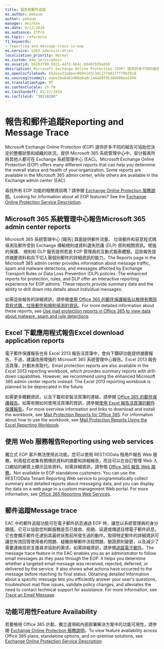```yaml
---
title: 報告和郵件追蹤
ms.author: pebaum
author: pebaum
manager: mnirkhe
ms.date: 6/13/2018
ms.audience: ITPro
ms.topic: reference
f1_keywords:
- reporting-and-message-trace-in-eop
ms.service: o365-administration
localization_priority: Normal
ms.custom: Adm_ServiceDesc
ms.assetid: b9263f99-5921-44fd-bb4c-0d487b59a656
description: Microsoft Exchange Online Protection (EOP) 提供許多不同的報告可協助您決定的整體狀態和組織的狀況。提供 Microsoft 365 系統管理中心中，部分報表所時其他人都可在 Exchange 系統管理中心 (EAC)。
ms.openlocfilehash: b52e1e33a8eec0694143c3dc277481fff79bf918
ms.sourcegitcommit: 4abe1be8a63406e8a8c1a4a69f95386906ea1499
ms.translationtype: MT
ms.contentlocale: zh-TW
ms.lasthandoff: 02/22/2019
ms.locfileid: "30210206"
---
```

# <a name="reporting-and-message-trace"></a><span data-ttu-id="40760-104">報告和郵件追蹤</span><span class="sxs-lookup"><span data-stu-id="40760-104">Reporting and Message Trace</span></span>

<span data-ttu-id="40760-p102">Microsoft Exchange Online Protection (EOP) 提供許多不同的報告可協助您決定的整體狀態和組織的狀況。提供 Microsoft 365 系統管理中心中，部分報表所時其他人都可在 Exchange 系統管理中心 (EAC)。</span><span class="sxs-lookup"><span data-stu-id="40760-p102">Microsoft Exchange Online Protection (EOP) offers many different reports that can help you determine the overall status and health of your organization. Some reports are available in the Microsoft 365 admin center, while others are available in the Exchange admin center (EAC).</span></span>
  
<span data-ttu-id="40760-p103">尋找所有 EOP 功能的相關資訊嗎？請參閱 [Exchange Online Protection 服務說明](exchange-online-protection-service-description.md)。</span><span class="sxs-lookup"><span data-stu-id="40760-p103">Looking for information about all EOP features? See the [Exchange Online Protection Service Description](exchange-online-protection-service-description.md).</span></span>
  
## <a name="microsoft-365-admin-center-reports"></a><span data-ttu-id="40760-109">Microsoft 365 系統管理中心報告</span><span class="sxs-lookup"><span data-stu-id="40760-109">Microsoft 365 admin center reports</span></span>
<span data-ttu-id="40760-110"><a name="BKMK_office365admincenterreports"> </a></span><span class="sxs-lookup"><span data-stu-id="40760-110"></span></span>

<span data-ttu-id="40760-p104">Microsoft 365 系統管理中心 [報告] 頁面提供郵件流量、 垃圾郵件和惡意程式碼偵測及郵件受到 Exchange 傳輸規則或資料遺失防護 (DLP) 原則相關資訊。增強的保護、 規則和 DLP 報告提供若是 EOP 管理員的互動式報表體驗。這些報告提供摘要資料和向下切入需個別郵件的詳細資訊的能力。</span><span class="sxs-lookup"><span data-stu-id="40760-p104">The Reports page in the Microsoft 365 admin center provides information about message traffic, spam and malware detections, and messages affected by Exchange Transport Rules or Data Loss Prevention (DLP) policies. The enhanced reports for protection, rules, and DLP offer an interactive reporting experience for EOP admins. These reports provide summary data and the ability to drill down into details about individual messages.</span></span>
  
<span data-ttu-id="40760-114">如需這些報告的詳細資訊，請參閱[使用 Office 365 的郵件保護報告以檢視有關惡意程式碼、垃圾郵件和規則偵測的資訊](https://go.microsoft.com/fwlink/p/?LinkID=401102)。</span><span class="sxs-lookup"><span data-stu-id="40760-114">For more detailed information about these reports, see [Use mail protection reports in Office 365 to view data about malware, spam and rule detections](https://go.microsoft.com/fwlink/p/?LinkID=401102).</span></span>
  
## <a name="excel-download-application-reports"></a><span data-ttu-id="40760-115">Excel 下載應用程式報告</span><span class="sxs-lookup"><span data-stu-id="40760-115">Excel download application reports</span></span>
<span data-ttu-id="40760-116"><a name="BKMK_exceldownloadapplicationreports"> </a></span><span class="sxs-lookup"><span data-stu-id="40760-116"></span></span>

<span data-ttu-id="40760-p105">電子郵件保護報告也有 Excel 2013 報告活頁簿中，會向下鑽研功能提供摘要報告。不過，建議改用增強的 Microsoft 365 系統管理中心報告。Excel 2013 報告活頁簿，計劃未來取代。</span><span class="sxs-lookup"><span data-stu-id="40760-p105">Email protection reports are also available in the Excel 2013 reporting workbook, which provides summary reports with drill-down capabilities. However, we recommend using the enhanced Microsoft 365 admin center reports instead. The Excel 2013 reporting workbook is planned to be deprecated in the future.</span></span> 
  
<span data-ttu-id="40760-p106">如需更多概觀資訊，以及下載和安裝活頁簿的連結，請參閱 [Office 365 的郵件保護報告](https://go.microsoft.com/fwlink/p/?LinkId=271776)。如需有關如何使用活頁簿的資訊，請參閱[使用 Excel 報告活頁簿的郵件保護報告](https://go.microsoft.com/fwlink/p/?LinkId=285211)。</span><span class="sxs-lookup"><span data-stu-id="40760-p106">For more overview information and links to download and install the workbook, see [Mail Protection Reports for Office 365](https://go.microsoft.com/fwlink/p/?LinkId=271776). For information about how to use the workbook, see [Mail Protection Reports Using the Excel Reporting Workbook](https://go.microsoft.com/fwlink/p/?LinkId=285211).</span></span>
  
## <a name="reporting-using-web-services"></a><span data-ttu-id="40760-122">使用 Web 服務報告</span><span class="sxs-lookup"><span data-stu-id="40760-122">Reporting using web services</span></span>
<span data-ttu-id="40760-123"><a name="BKMK_reportingusingwebservices"> </a></span><span class="sxs-lookup"><span data-stu-id="40760-123"></span></span>

<span data-ttu-id="40760-p107">獨立式 EOP 客戶無法使用此功能。您可以使用 REST/OData 租用戶報告 Web 服務，利用程式收集有關傳訊資料的摘要和詳細報告，而且可以在自訂管理 Web 入口網站的網頁上顯示這些資料。如需詳細資訊，請參閱 [Office 365 報告 Web 服務](https://go.microsoft.com/fwlink/?LinkId=279926)。</span><span class="sxs-lookup"><span data-stu-id="40760-p107">Not available to EOP standalone customers. You can use the REST/OData Tenant Reporting Web service to programmatically collect summary and detailed reports about messaging data, and you can display the data on a web page in a custom management Web portal. For more information, see [Office 365 Reporting Web Services](https://go.microsoft.com/fwlink/?LinkId=279926).</span></span>
  
## <a name="message-trace"></a><span data-ttu-id="40760-127">郵件追蹤</span><span class="sxs-lookup"><span data-stu-id="40760-127">Message trace</span></span>
<span data-ttu-id="40760-128"><a name="BKMK_messagetrace"> </a></span><span class="sxs-lookup"><span data-stu-id="40760-128"></span></span>

<span data-ttu-id="40760-p108">EAC 中的郵件追蹤功能可在電子郵件訊息通過 EOP 時，讓您以系統管理員的身分跟隨。它可以協助您判斷服務是否已接收、拒絕、延遲或傳遞目標電子郵件訊息。它也會顯示郵件在達到其最終狀態前所發生過的動作。取得特定郵件的詳細資訊可讓您有效回答使用者的問題、疑難排解郵件流程問題、驗證原則變更，以及減少了需要連絡技術支援尋求協助的需求。如需詳細資訊，請參閱[追蹤電子郵件](https://go.microsoft.com/fwlink/p/?LinkID=282262)。</span><span class="sxs-lookup"><span data-stu-id="40760-p108">The message trace feature in the EAC enables you as an administrator to follow email messages as they pass through the EOP. It helps you determine whether a targeted email message was received, rejected, deferred, or delivered by the service. It also shows what actions have occurred to the message before reaching its final status. Obtaining detailed information about a specific message lets you efficiently answer your user's questions, troubleshoot mail flow issues, validate policy changes, and alleviates the need to contact technical support for assistance. For more information, see [Trace an Email Message](https://go.microsoft.com/fwlink/p/?LinkID=282262).</span></span>
  
## <a name="feature-availability"></a><span data-ttu-id="40760-134">功能可用性</span><span class="sxs-lookup"><span data-stu-id="40760-134">Feature Availability</span></span>
<span data-ttu-id="40760-135"><a name="BKMK_messagetrace"> </a></span><span class="sxs-lookup"><span data-stu-id="40760-135"></span></span>

<span data-ttu-id="40760-136">若要檢視 Office 365 計劃、獨立選項和內部部署解決方案中的功能可用性，請參閱 [Exchange Online Protection 服務說明](exchange-online-protection-service-description.md)。</span><span class="sxs-lookup"><span data-stu-id="40760-136">To view feature availability across Office 365 plans, standalone options, and on-premise solutions, see [Exchange Online Protection Service Description](exchange-online-protection-service-description.md).</span></span>
  

